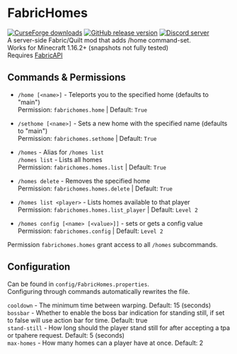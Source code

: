 # FabricHomes
[![CurseForge downloads](http://cf.way2muchnoise.eu/short_441291.svg)](https://www.curseforge.com/minecraft/mc-mods/fabrichomes)
[![GitHub release version](https://img.shields.io/github/v/release/CodedSakura/FabricHomes)](https://github.com/CodedSakura/FabricHomes)
[![Discord server](https://img.shields.io/discord/805088174085767219)](https://discord.gg/BkKG6nx6rG)  
A server-side Fabric/Quilt mod that adds /home command-set.  
Works for Minecraft 1.16.2+ (snapshots not fully tested)  
Requires [FabricAPI](https://www.curseforge.com/minecraft/mc-mods/fabric-api)  

## Commands & Permissions
- `/home [<name>]` - Teleports you to the specified home (defaults to "main")  
Permission: `fabrichomes.home` | Default: `True`


- `/sethome [<name>]` - Sets a new home with the specified name (defaults to "main")  
Permission: `fabrichomes.sethome` | Default: `True`


- `/homes` - Alias for `/homes list`  
`/homes list` - Lists all homes  
Permission: `fabrichomes.homes.list` | Default: `True`


- `/homes delete` - Removes the specified home  
Permission: `fabrichomes.homes.delete` | Default: `True`


- `/homes list <player>` - Lists homes available to that player  
Permission: `fabrichomes.homes.list_player` | Default: `Level 2`


- `/homes config [<name> [<value>]]` - sets or gets a config value  
Permission: `fabrichomes.config` | Default: `Level 2`


Permission `fabrichomes.homes` grant access to all `/homes` subcommands.

## Configuration

Can be found in `config/FabricHomes.properties`.  
Configuring through commands automatically rewrites the file.

`cooldown` - The minimum time between warping. Default: 15 (seconds)  
`bossbar` - Whether to enable the boss bar indication for standing still, if set to false will use action bar for time. Default: true  
`stand-still` - How long should the player stand still for after accepting a tpa or tpahere request. Default: 5 (seconds)  
`max-homes` - How many homes can a player have at once. Default: 2  
